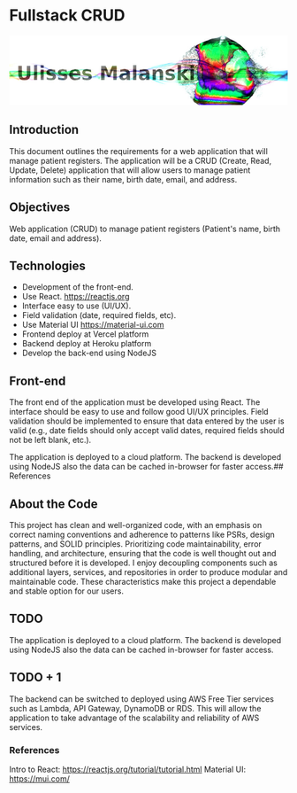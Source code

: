 # Fullstack CRUD

![logo ulissesmalanski-03 white copy](https://github.com/malanski/images/blob/main/logo-empuxo2.jpeg)

## Introduction
This document outlines the requirements for a web application that will manage patient registers. The application will be a CRUD (Create, Read, Update, Delete) application that will allow users to manage patient information such as their name, birth date, email, and address.

## Objectives

Web application (CRUD) to manage patient registers (Patient's name, birth date, email and address).

## Technologies

- Development of the front-end.
- Use React. https://reactjs.org
- Interface easy to use (UI/UX).
- Field validation (date, required fields, etc).
- Use Material UI https://material-ui.com 
- Frontend deploy at Vercel platform
- Backend deploy at Heroku platform
- Develop the back-end using NodeJS
<!-- - Cache the data in-browser. -->


## Front-end    
The front end of the application must be developed using React. The interface should be easy to use and follow good UI/UX principles. Field validation should be implemented to ensure that data entered by the user is valid (e.g., date fields should only accept valid dates, required fields should not be left blank, etc.).
  
The application is deployed to a cloud platform. The backend is developed using NodeJS also the data can be cached in-browser for faster access.## References  
  
## About the Code   
This project has clean and well-organized code, with an emphasis on correct naming conventions and adherence to patterns like PSRs, design patterns, and SOLID principles. Prioritizing code maintainability, error handling, and architecture, ensuring that the code is well thought out and structured before it is developed. I enjoy decoupling components such as additional layers, services, and repositories in order to produce modular and maintainable code. These characteristics make this project a dependable and stable option for our users.  
  
## TODO    
  
The application is deployed to a cloud platform. The backend is developed using NodeJS also the data can be cached in-browser for faster access.

## TODO + 1  
 
The backend can be switched to deployed using AWS Free Tier services such as Lambda, API Gateway, DynamoDB or RDS. This will allow the application to take advantage of the scalability and reliability of AWS services. 
   
### References   
Intro to React: https://reactjs.org/tutorial/tutorial.html
Material UI: https://mui.com/
